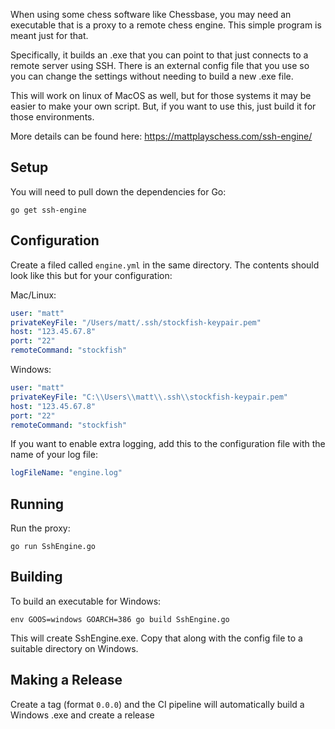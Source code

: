 When using some chess software like Chessbase, you may need an executable that is a proxy to a remote chess engine. This simple program is meant just for that.

Specifically, it builds an .exe that you can point to that just connects to a remote server using SSH. There is an external config file that you use so you can change the settings without needing to build a new .exe file.

This will work on linux of MacOS as well, but for those systems it may be easier to make your own script. But, if you want to use this, just build it for those environments.

More details can be found here: https://mattplayschess.com/ssh-engine/

## Setup

You will need to pull down the dependencies for Go:

```
go get ssh-engine
```

## Configuration

Create a filed called `engine.yml` in the same directory. The contents should look like this but for your configuration:

Mac/Linux:

```yml
user: "matt"
privateKeyFile: "/Users/matt/.ssh/stockfish-keypair.pem"
host: "123.45.67.8"
port: "22"
remoteCommand: "stockfish"
```

Windows:

```yml
user: "matt"
privateKeyFile: "C:\\Users\\matt\\.ssh\\stockfish-keypair.pem"
host: "123.45.67.8"
port: "22"
remoteCommand: "stockfish"
```

If you want to enable extra logging, add this to the configuration file with the name of your log file:

```yml
logFileName: "engine.log"
```

## Running

Run the proxy:

```
go run SshEngine.go
```

## Building

To build an executable for Windows:

```
env GOOS=windows GOARCH=386 go build SshEngine.go
```

This will create SshEngine.exe. Copy that along with the config file to a suitable directory on Windows.

## Making a Release

Create a tag (format `0.0.0`) and the CI pipeline will automatically build a Windows .exe and create a release
